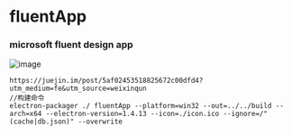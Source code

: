 # fluentApp
### microsoft fluent design app
![image](https://github.com/mai-kuraki/fluentApp/raw/master/server/public/screenshort.gif)
```
https://juejin.im/post/5af02453518825672c00dfd4?utm_medium=fe&utm_source=weixinqun
//构建命令
electron-packager ./ fluentApp --platform=win32 --out=../../build --arch=x64 --electron-version=1.4.13 --icon=./icon.ico --ignore=/"(cache|db.json)" --overwrite
```
